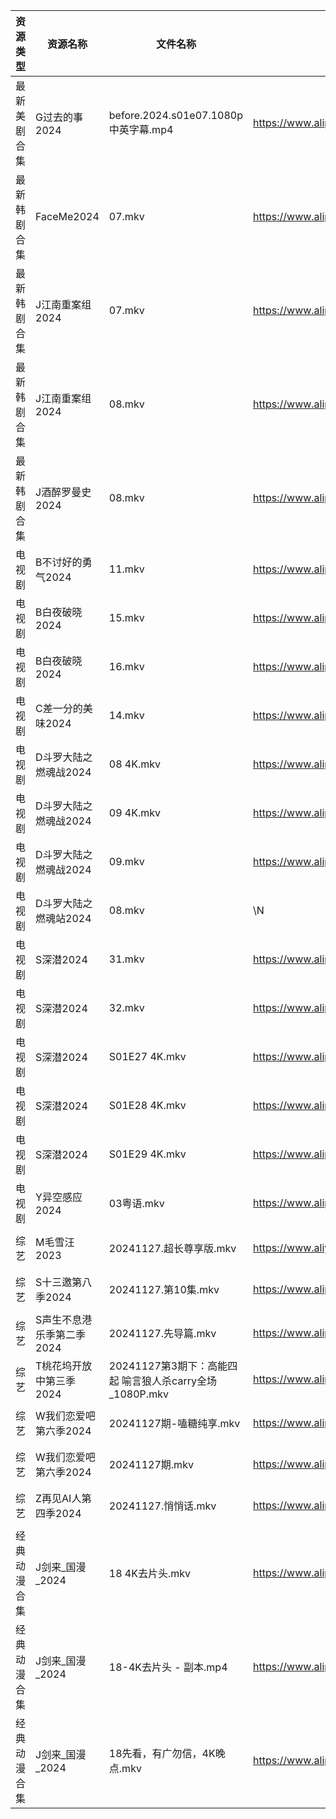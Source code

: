 | 资源类型   | 资源名称            | 文件名称                                     | 分享链接                                      | 更新时间                |
| ------ | --------------- | ---------------------------------------- | ----------------------------------------- | ------------------- |
| 最新美剧合集 | G过去的事2024       | before.2024.s01e07.1080p中英字幕.mp4         | https://www.alipan.com/s/bz2KqfLQeN3      | 2024-11-27 18:05:31 |
| 最新韩剧合集 | FaceMe2024      | 07.mkv                                   | https://www.alipan.com/s/CkGBPR4Byqd      | 2024-11-27 22:05:30 |
| 最新韩剧合集 | J江南重案组2024      | 07.mkv                                   | https://www.alipan.com/s/mT5XgaydgoS      | 2024-11-27 18:05:46 |
| 最新韩剧合集 | J江南重案组2024      | 08.mkv                                   | https://www.alipan.com/s/mT5XgaydgoS      | 2024-11-27 18:05:46 |
| 最新韩剧合集 | J酒醉罗曼史2024      | 08.mkv                                   | https://www.alipan.com/s/NCnyAs2UUuM      | 2024-11-27 00:05:57 |
| 电视剧    | B不讨好的勇气2024     | 11.mkv                                   | https://www.alipan.com/s/AzTyJxUKR5W      | 2024-11-27 21:05:05 |
| 电视剧    | B白夜破晓2024       | 15.mkv                                   | https://www.alipan.com/s/1CH4Gu47Hq3      | 2024-11-27 14:05:12 |
| 电视剧    | B白夜破晓2024       | 16.mkv                                   | https://www.alipan.com/s/1CH4Gu47Hq3      | 2024-11-27 14:05:12 |
| 电视剧    | C差一分的美味2024     | 14.mkv                                   | https://www.alipan.com/s/Giz84ZSJTNi      | 2024-11-27 14:05:18 |
| 电视剧    | D斗罗大陆之燃魂战2024   | 08 4K.mkv                                | https://www.alipan.com/s/WhimePMapd8      | 2024-11-27 21:05:30 |
| 电视剧    | D斗罗大陆之燃魂战2024   | 09 4K.mkv                                | https://www.alipan.com/s/WhimePMapd8      | 2024-11-27 21:05:29 |
| 电视剧    | D斗罗大陆之燃魂战2024   | 09.mkv                                   | https://www.alipan.com/s/WhimePMapd8      | 2024-11-27 21:05:29 |
| 电视剧    | D斗罗大陆之燃魂站2024   | 08.mkv                                   | \N                                        | 2024-11-27 19:05:21 |
| 电视剧    | S深潜2024         | 31.mkv                                   | https://www.alipan.com/s/mKzzNt5BcAW      | 2024-11-27 18:06:26 |
| 电视剧    | S深潜2024         | 32.mkv                                   | https://www.alipan.com/s/mKzzNt5BcAW      | 2024-11-27 18:06:25 |
| 电视剧    | S深潜2024         | S01E27 4K.mkv                            | https://www.alipan.com/s/mKzzNt5BcAW      | 2024-11-27 00:06:25 |
| 电视剧    | S深潜2024         | S01E28 4K.mkv                            | https://www.alipan.com/s/mKzzNt5BcAW      | 2024-11-27 00:06:24 |
| 电视剧    | S深潜2024         | S01E29 4K.mkv                            | https://www.alipan.com/s/mKzzNt5BcAW      | 2024-11-27 00:06:24 |
| 电视剧    | Y异空感应2024       | 03粤语.mkv                                 | https://www.alipan.com/s/2fHPwYhSfPk      | 2024-11-27 21:06:55 |
| 综艺     | M毛雪汪2023        | 20241127.超长尊享版.mkv                       | https://www.aliyundrive.com/s/asPqfgPRqAg | 2024-11-27 14:07:25 |
| 综艺     | S十三邀第八季2024     | 20241127.第10集.mkv                        | https://www.alipan.com/s/YPqjzUm3jpL      | 2024-11-27 21:08:12 |
| 综艺     | S声生不息港乐季第二季2024 | 20241127.先导篇.mkv                         | https://www.alipan.com/s/UNcuH6NR3w3      | 2024-11-27 14:07:59 |
| 综艺     | T桃花坞开放中第三季2024  | 20241127第3期下：高能四起 喻言狼人杀carry全场_1080P.mkv | https://www.alipan.com/s/huxjWHDrNBn      | 2024-11-27 20:08:07 |
| 综艺     | W我们恋爱吧第六季2024   | 20241127期-嗑糖纯享.mkv                       | https://www.alipan.com/s/t2J6m3nj1EP      | 2024-11-27 14:08:10 |
| 综艺     | W我们恋爱吧第六季2024   | 20241127期.mkv                            | https://www.alipan.com/s/t2J6m3nj1EP      | 2024-11-27 14:08:10 |
| 综艺     | Z再见AI人第四季2024   | 20241127.悄悄话.mkv                         | https://www.alipan.com/s/x547zMqipVp      | 2024-11-27 14:08:36 |
| 经典动漫合集 | J剑来_国漫_2024     | 18 4K去片头.mkv                             | https://www.alipan.com/s/ZXDbEYyKrjr      | 2024-11-27 20:05:49 |
| 经典动漫合集 | J剑来_国漫_2024     | 18-4K去片头 - 副本.mp4                        | https://www.alipan.com/s/ZXDbEYyKrjr      | 2024-11-27 20:05:49 |
| 经典动漫合集 | J剑来_国漫_2024     | 18先看，有广勿信，4K晚点.mkv                       | https://www.alipan.com/s/ZXDbEYyKrjr      | 2024-11-27 19:05:47 |

